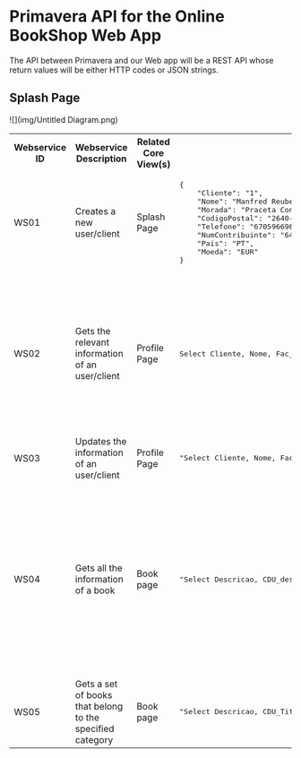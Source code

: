 # Primavera API for the Online BookShop Web App

The API between Primavera and our Web app will be a REST API whose return values will be either HTTP codes or JSON strings.

## Splash Page

![](img/Untitled Diagram.png)

<table>
<tr>
  <th>Webservice ID</th><th>Webservice Description</th><th>Related Core View(s)</th><th>Input example</th><th>Expected Output</th>
</tr>
<tr>
  <td>WS01</td>
  <td>Creates a new user/client</td>
  <td>Splash Page</td>
  <td>
<pre>
{
    "Cliente": "1",
    "Nome": "Manfred Reubens",
    "Morada": "Praceta Conde Arnoso 60",
    "CodigoPostal": "2640-467",
    "Telefone": "6705966965",
    "NumContribuinte": "64287048860",
    "Pais": "PT",
    "Moeda": "EUR"
}
</pre>
  </td>
  <td>HTTP 204</td>
</tr>
<tr>
  <td>WS02</td>
  <td>Gets the relevant information of an user/client</td>
  <td>Profile Page</td>
  <td>
<pre>
Select Cliente, Nome, Fac_Mor, Fac_Local, Fac_Tel, NumContrib, CDU_email, CDU_password_hash from Clientes where Cliente = 'TIAGO'
</pre>
  </td>
  <td>
<pre>
{
    "DataSet": {
        "Table": [
            {
                "Cliente": "TIAGO",
                "Nome": "Tiago Santos",
                "Fac_Mor": "Rua Eng. Farinas de Almeida, 313, 4º esq",
                "Fac_Local": null,
                "Fac_Tel": "961843943",
                "NumContrib": "64287048860",
                "CDU_email": null,
                "CDU_password_hash": "03AC674216F3E15C761EE1A5E255F067953623C8B388B4459E13F978D7C846F4"
            }
        ]
    },
    "Query": "System.Data.SqlClient.SqlCommand"
}
</pre>
  </td>
</tr>
<tr>
  <td>WS03</td>
  <td>Updates the information of an user/client</td>
  <td>Profile Page</td>
  <td>
<pre>
"Select Cliente, Nome, Fac_Mor, Fac_Local, Fac_Tel, NumContrib from Clientes"
</pre>
  </td>
  <td>INCOMPLETE</td>
</tr>
<tr>
  <td>WS04</td>
  <td>Gets all the information of a book</td>
  <td>Book page</td>
  <td>
<pre>
"Select Descricao, CDU_descricao, CDU_ISBN, CDU_Editora, CDU_Idioma, CDU_Capa, CDU_Paginas, CDU_Ano, CDU_Dimensoes, CDU_Categoria from Artigo where Artigo = 'B0001'"
</pre>
  </td>
  <td>
<pre>
{
    "DataSet": {
        "Table": [
            {
                "Descricao": "Livro",
                "CDU_Titulo": "A Brief History Of Time",
                "CDU_Autor": "Stephen Hawking",
                "CDU_descricao": "Was there a beginning of time? Could time run backwards? Is the universe infinite or does it have boundaries? ",
                "CDU_ISBN": "0857501003",
                "CDU_Editora": "Transworld Publishers Ltd",
                "CDU_Idioma": "EN",
                "CDU_Capa": "Paperback",
                "CDU_Paginas": 272,
                "CDU_Ano": "05 Feb 2015",
                "CDU_Dimensoes": "127 x 198 x 17mm",
                "CDU_Categoria": "Science"
            }
        ]
    },
    "Query": "System.Data.SqlClient.SqlCommand"
}
</pre>
  </td>
</tr>
<tr>
  <td>WS05</td>
  <td>Gets a set of books that belong to the specified category</td>
  <td>Book page</td>
  <td>
<pre>
"Select Descricao, CDU_Titulo, CDU_Autor, CDU_descricao, CDU_ISBN, CDU_Editora, CDU_Idioma, CDU_Capa, CDU_Paginas, CDU_Ano, CDU_Dimensoes, CDU_Categoria from Artigo where CDU_Categoria = 'Romance'"
</pre>
  </td>
  <td>
<pre>
INCOMPLETE
</pre>
  </td>
</tr>
</table>


<!--template
<table>
<tr>
  <th>ID</th>
  <th>Method</th>
  <th>Route</th>
  <th>Description</th>
  <th>Body</th>
  <th>Return</th>
</tr>
<tr>
  <td></td>
  <td></td>
  <td></td>
  <td></td>
  <td></td>
  <td>
  </td>
</tr>
</table>
-->

<!--
## 1. API for user-related functionalities

This API deals with all the stuff regarding an user/client, such as their registration and profile information.

<table>
<tr>
  <th>ID</th>
  <th>Method</th>
  <th>Route</th>
  <th>Description</th>
  <th>Body</th>
  <th>Return</th>
</tr>
<tr>
  <td>101</td>
  <td>PUT</td>
  <td>/user/create</td>
  <td>Register a new user</td>
  <td>name, birthdate, address, postal_code, nif, phone, email, username, password</td>
  <td>Code 200 if OK, 500 otherwise</td>
</tr>
<tr>
  <td>102</td>
  <td>GET</td>
  <td>/user/{id}</td>
  <td>Get the profile of an user</td>
  <td>n/a</td>
  <td>
    <pre>
{
  name:string,
  birthdate:sting,
  address:string,
  postal_code:string,
  nif:int,
  phone:int,
  email:string,
  username:string
}
    </pre>
  </td>
</tr>
<tr>
  <td>103</td>
  <td>POST</td>
  <td>/user/{id}/edit</td>
  <td>Edit the password of an user</td>
  <td>password</td>
  <td>Code 200 if OK, 500 otherwise</td>
</tr>
</table>

## 2. API for book-related functionalities

This API deals with all functionalities related to books, such as getting the details of each one and getting lists of books by category or by search parameters.

<table>
<tr>
  <th>ID</th>
  <th>Method</th>
  <th>Route</th>
  <th>Description</th>
  <th>Body</th>
  <th>Returned JSON</th>
</tr>
<tr>
  <td>201</td>
  <td>GET</td>
  <td>/book/{id}</td>
  <td>Gets all info about a book</td>
  <td>n/a</td>
  <td>
    <pre>
{
  title:string,
  price:float,
  publisher:string,
  synopsis:string,
  image:string,
  isbn:int,
  pages:int,
  year:string,
  lang:string,
  dimensions:string,
  cover_type:string
}
    </pre>
  </td>
</tr>
<tr>
  <td>202</td>
  <td>GET</td>
  <td>/categories/{category}</td>
  <td>Gets all books from a given category</td>
  <td>n/a</td>
  <td>
    <pre>
{
  "books": [
    {id:int, title:string, price:float, cover:string},
    {id:int, title:string, price:float, cover:string},
    ...
    ]
}
</pre>
  </td>
</tr>
<tr>
  <td>203</td>
  <td>POST</td>
  <td>/search</td>
  <td>Get all books that match the specified parameters</td>
  <td>isbn, title, publisher</td>
  <td>
    <pre>
{
  "books": [
    {id:int, title:string, price:float, cover:string},
    {id:int, title:string, price:float, cover:string},
    ...
    ]
}
    </pre>
  </td>
</tr>
</table>

## 3. API for purchases

This API deals with the functionalities related to the purchasing process, allowing the addition or removal of items to the user's cart and to finalize a purchase.

<table>
<tr>
  <th>ID</th>
  <th>Method</th>
  <th>Route</th>
  <th>Description</th>
  <th>Body</th>
  <th>Return</th>
</tr>
<tr>
  <td>301</td>
  <td>PUT</td>
  <td>/user/{user_id}/cart/{book_id}</td>
  <td>Adds a book to the user's cart</td>
  <td>n/a</td>
  <td>Code 200 if OK, 500 otherwise</td>
</tr>
<tr>
  <td>302</td>
  <td>DELETE</td>
  <td>/user/{user_id}/cart/{book_id}</td>
  <td>Removes a book from the user's cart</td>
  <td>n/a</td>
  <td>Code 200 if OK, 500 otherwise</td>
</tr>
<tr>
  <td>303</td>
  <td>GET</td>
  <td>/user/{id}/cart</td>
  <td>Gets all the items on the user's cart</td>
  <td>n/a</td>
  <td>
    <pre>
{
   "books": [
  {id:int, title:string, price:float, cover:string},
  {id:int, title:string, price:float, cover:string},
  ...
  ]   
}
    </pre>
  </td>
</tr>
<tr>
  <td>304</td>
  <td>PUT</td>
  <td>/user/{id}/purchase</td>
  <td>Finalizes the purchase of the current books in the cart</td>
  <td>cc_number, cc_verification_code, cc_expiration, cc_owner</td>
  <td>Code 200 if OK, 500 otherwise</td>
</tr>
</table>

## 4. API for past sales information

This API allows for the listing of all orders made by an user and their current status.

<table>
<tr>
  <th>ID</th>
  <th>Method</th>
  <th>Route</th>
  <th>Description</th>
  <th>Body</th>
  <th>Return</th>
</tr>
<tr>
  <td>401</td>
  <td>GET</td>
  <td>/user/{id}/history</td>
  <td>Gets all the sales history of the user</td>
  <td>n/a</td>
  <td>
    <pre>
{
  orders: [
    {
      order_id:int,
      total_price:float,
      payment_method:string,
      date:string,
      status:string,
      items: [
        {book_id:int, cover:string},
        {book_id:int, cover:string},
        ...
      ]
    },
    ...
  ]
}
    </pre>
  </td>
</tr>
</table>
-->
